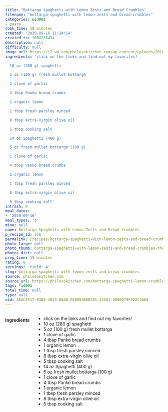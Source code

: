 ```yaml
---
title: "Bottarga Spaghetti with Lemon Zests and Bread Crumbles"
filename: "bottarga-spaghetti-with-lemon-zests-and-bread-crumbles"
categories: &id001
- pasta
cook_time: 10 minutes
created: '2020-09-16 11:24:14'
created_ts: 1600255454
description: null
difficulty: null
image_url: https://i2.wp.com/philosokitchen.com/wp-content/uploads/2016/12/spaghetti-bottarga-final-1-683x1024.jpg
ingredients: 'click on the links and find out my favorites!

  10 oz (280 g) spaghetti

  5 oz (100 g) fresh mullet bottarga

  1 clove of garlic

  4 tbsp Panko bread crumbs

  1 organic lemon

  1 tbsp fresh parsley minced

  8 tbsp extra-virgin olive oil

  5 tbsp cooking salt

  14 oz Spaghetti (400 g)

  5 oz fresh mullet bottarga (100 g)

  1 clove of garlic

  4 tbsp Panko bread crumbs

  1 organic lemon

  1 tbsp fresh parsley minced

  8 tbsp extra-virgin olive oil

  5 tbsp cooking salt'
intrash: 0
meal_dates:
- '2020-09-16'
meal_types: '3'
mine: null
name: Bottarga Spaghetti with Lemon Zests and Bread Crumbles
p_recipe_id: 356
permalink: /recipes/bottarga-spaghetti-with-lemon-zests-and-bread-crumbles
photo_large: null
photo_thumb: bottarga-spaghetti-with-lemon-zests-and-bread-crumbles-thumb.jpg
photos_dict: null
prep_time: 15 minutes
rating: 0
servings: 'Yield: 4'
slug: bottarga-spaghetti-with-lemon-zests-and-bread-crumbles
source: philosokitchen.com
source_url: https://philosokitchen.com/bottarga-spaghetti-lemon-crumbles/
tags: *id001
total_time: null
type: null
uid: AEACE517-01B0-4020-8BAB-F60093B8D285-13501-0000079F022C4668
---
```

<div class="large-8 medium-7 columns" id="writeup">	</div><!-- #writeup -->
</div><!-- #row-one -->
<div class="row" id="row-two">	<div class="medium-4 small-5 columns" id="ingredients"><h4>Ingredients</h4><div class="box box-ingredients content"><ul>
<li>click on the links and find out my favorites!</li>
<li>10 oz (280 g) spaghetti</li>
<li>5 oz (100 g) fresh mullet bottarga</li>
<li>1 clove of garlic</li>
<li>4 tbsp Panko bread crumbs</li>
<li>1 organic lemon</li>
<li>1 tbsp fresh parsley minced</li>
<li>8 tbsp extra-virgin olive oil</li>
<li>5 tbsp cooking salt</li>
<li>14 oz Spaghetti (400 g)</li>
<li>5 oz fresh mullet bottarga (100 g)</li>
<li>1 clove of garlic</li>
<li>4 tbsp Panko bread crumbs</li>
<li>1 organic lemon</li>
<li>1 tbsp fresh parsley minced</li>
<li>8 tbsp extra-virgin olive oil</li>
<li>5 tbsp cooking salt</li>
</ul>
</div>	</div>	<div class="medium-6 small-7 columns" id="directions">	</div>